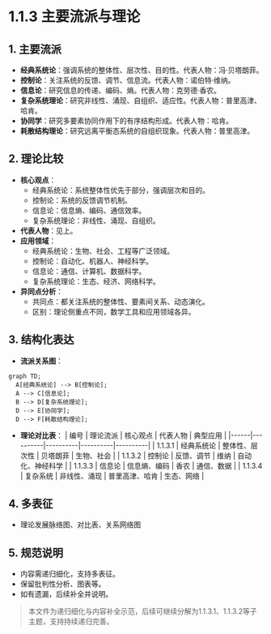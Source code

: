 # 1.1.3 主要流派与理论

## 1. 主要流派

- **经典系统论**：强调系统的整体性、层次性、目的性。代表人物：冯·贝塔朗菲。
- **控制论**：关注系统的反馈、调节、信息流。代表人物：诺伯特·维纳。
- **信息论**：研究信息的传递、编码、熵。代表人物：克劳德·香农。
- **复杂系统理论**：研究非线性、涌现、自组织、适应性。代表人物：普里高津、哈肯。
- **协同学**：研究多要素协同作用下的有序结构形成。代表人物：哈肯。
- **耗散结构理论**：研究远离平衡态系统的自组织现象。代表人物：普里高津。

## 2. 理论比较

- **核心观点**：
  - 经典系统论：系统整体性优先于部分，强调层次和目的。
  - 控制论：系统的反馈调节机制。
  - 信息论：信息熵、编码、通信效率。
  - 复杂系统理论：非线性、涌现、自组织。
- **代表人物**：见上。
- **应用领域**：
  - 经典系统论：生物、社会、工程等广泛领域。
  - 控制论：自动化、机器人、神经科学。
  - 信息论：通信、计算机、数据科学。
  - 复杂系统理论：生态、经济、网络科学。
- **异同点分析**：
  - 共同点：都关注系统的整体性、要素间关系、动态演化。
  - 区别：理论侧重点不同，数学工具和应用领域各异。

## 3. 结构化表达

- **流派关系图**：

```mermaid
graph TD;
  A[经典系统论] --> B[控制论];
  A --> C[信息论];
  B --> D[复杂系统理论];
  D --> E[协同学];
  D --> F[耗散结构理论];
```

- **理论对比表**：
| 编号 | 理论流派 | 核心观点 | 代表人物 | 典型应用 |
|------|----------|----------|----------|----------|
| 1.1.3.1 | 经典系统论 | 整体性、层次性 | 贝塔朗菲 | 生物、社会 |
| 1.1.3.2 | 控制论 | 反馈、调节 | 维纳 | 自动化、神经科学 |
| 1.1.3.3 | 信息论 | 信息熵、编码 | 香农 | 通信、数据 |
| 1.1.3.4 | 复杂系统 | 非线性、涌现 | 普里高津、哈肯 | 生态、网络 |

## 4. 多表征

- 理论发展脉络图、对比表、关系网络图

## 5. 规范说明

- 内容需递归细化，支持多表征。
- 保留批判性分析、图表等。
- 如有遗漏，后续补全并说明。

> 本文件为递归细化与内容补全示范，后续可继续分解为1.1.3.1、1.1.3.2等子主题，支持持续递归完善。
